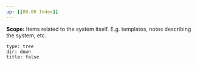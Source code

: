 ```yaml
---
up: [[00.00 Index]]
---
```


**Scope:** Items related to the system itself. E.g. templates, notes describing the system, etc.

```breadcrumbs
type: tree
dir: down
title: false
```